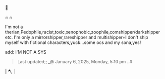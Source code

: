 💉

≈ ≈

I'm not a therian,Pedophile,racist,toxic,xenophobic,zoophile,comshipper/darkshipper etc. I'm only a mirrorshipper,rareshipper and multishipper+I don't ship myself with fictional characters,yuck...some ocs and my sona,yes!

add: I'M NOT A SYS

>Last updated;; _@ January 6, 2025, Monday, 5:10 pm ..#

| 🪓 |
